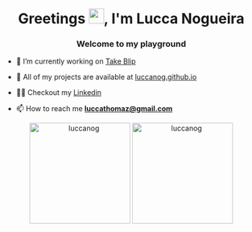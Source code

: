 <h1 align="center">Greetings <img src="https://raw.githubusercontent.com/kaueMarques/kaueMarques/master/hi.gif" width="30px">, I'm Lucca Nogueira</h1>
<h3 align="center">Welcome to my playground</h3>


- 🔭 I’m currently working on [Take Blip](https://github.com/takenet)

- 📄 All of my projects are available at [luccanog.github.io](https://luccanog.github.io)

- 👨‍💻 Checkout my [Linkedin](https://www.linkedin.com/in/lucca-nogueira-1b58a3103/)

- 📫 How to reach me **luccathomaz@gmail.com**



<p align="center">
<img src="https://github-readme-stats.vercel.app/api?username=luccanog&show_icons=true" height="200" alt="luccanog"/>
  
<img src="https://github-readme-stats.vercel.app/api/top-langs/?username=luccanog&layout=compact" height="200" alt="luccanog"/>
  

  
</p>
